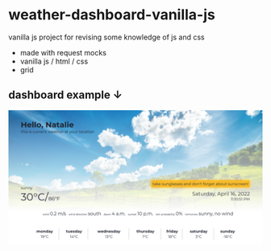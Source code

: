 # weather-dashboard-vanilla-js
vanilla js project for revising some knowledge of js and css

 - made with request mocks
 - vanilla js / html / css
 - grid

## dashboard example ↓

![alt text](readme_src/readme_example.png)
